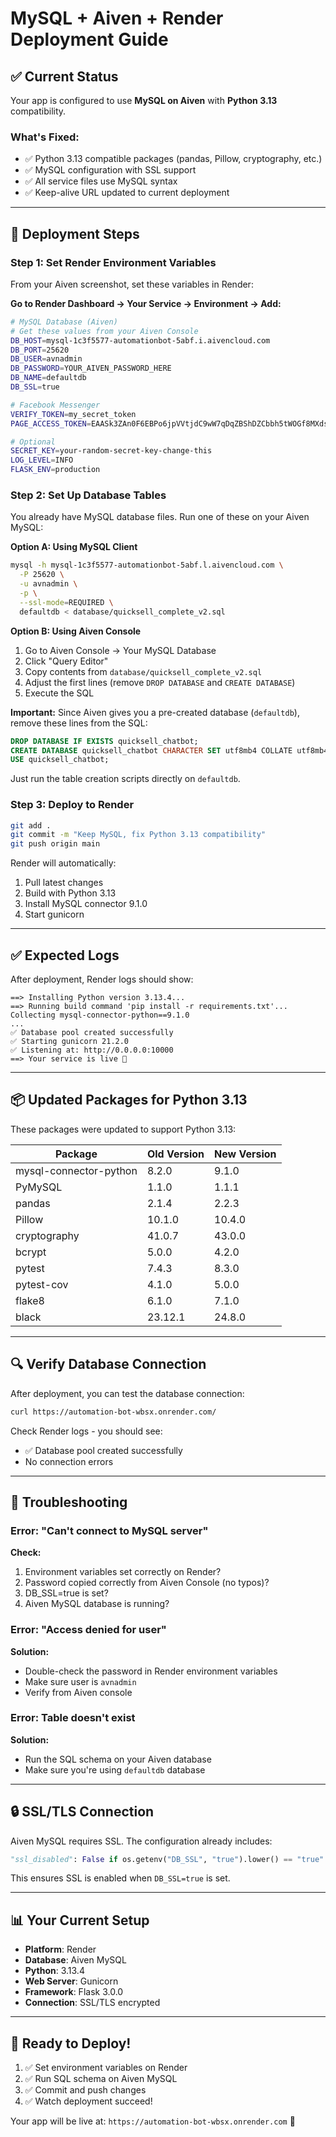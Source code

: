 # MySQL + Aiven + Render Deployment Guide

## ✅ Current Status

Your app is configured to use **MySQL on Aiven** with **Python 3.13** compatibility.

### What's Fixed:
- ✅ Python 3.13 compatible packages (pandas, Pillow, cryptography, etc.)
- ✅ MySQL configuration with SSL support
- ✅ All service files use MySQL syntax
- ✅ Keep-alive URL updated to current deployment

---

## 🚀 Deployment Steps

### Step 1: Set Render Environment Variables

From your Aiven screenshot, set these variables in Render:

**Go to Render Dashboard → Your Service → Environment → Add:**

```bash
# MySQL Database (Aiven)
# Get these values from your Aiven Console
DB_HOST=mysql-1c3f5577-automationbot-5abf.i.aivencloud.com
DB_PORT=25620
DB_USER=avnadmin
DB_PASSWORD=YOUR_AIVEN_PASSWORD_HERE
DB_NAME=defaultdb
DB_SSL=true

# Facebook Messenger
VERIFY_TOKEN=my_secret_token
PAGE_ACCESS_TOKEN=EAASk3ZAn0F6EBPo6jpVVtjdC9wW7qDqZBShDZCbbh5tWOGf8MXdssgu9dftyOVGOZBlGuM9A0kmRN8lt1ByilPWcE90MZBJ5S0LKbZARTLcJdafztIOGtAjGmFWyxAqyTPIhU4aLNrl3aEUm5YTlORMOZApMb3noz6ZBAH5NZA49jfwy2pZBmDGIYV4h4aCTNsMMde4kN1MgZDZD

# Optional
SECRET_KEY=your-random-secret-key-change-this
LOG_LEVEL=INFO
FLASK_ENV=production
```

### Step 2: Set Up Database Tables

You already have MySQL database files. Run one of these on your Aiven MySQL:

**Option A: Using MySQL Client**
```bash
mysql -h mysql-1c3f5577-automationbot-5abf.l.aivencloud.com \
  -P 25620 \
  -u avnadmin \
  -p \
  --ssl-mode=REQUIRED \
  defaultdb < database/quicksell_complete_v2.sql
```

**Option B: Using Aiven Console**
1. Go to Aiven Console → Your MySQL Database
2. Click "Query Editor"
3. Copy contents from `database/quicksell_complete_v2.sql`
4. Adjust the first lines (remove `DROP DATABASE` and `CREATE DATABASE`)
5. Execute the SQL

**Important:** Since Aiven gives you a pre-created database (`defaultdb`), remove these lines from the SQL:
```sql
DROP DATABASE IF EXISTS quicksell_chatbot;
CREATE DATABASE quicksell_chatbot CHARACTER SET utf8mb4 COLLATE utf8mb4_unicode_ci;
USE quicksell_chatbot;
```

Just run the table creation scripts directly on `defaultdb`.

### Step 3: Deploy to Render

```bash
git add .
git commit -m "Keep MySQL, fix Python 3.13 compatibility"
git push origin main
```

Render will automatically:
1. Pull latest changes
2. Build with Python 3.13
3. Install MySQL connector 9.1.0
4. Start gunicorn

---

## ✅ Expected Logs

After deployment, Render logs should show:

```
==> Installing Python version 3.13.4...
==> Running build command 'pip install -r requirements.txt'...
Collecting mysql-connector-python==9.1.0
...
✅ Database pool created successfully
✅ Starting gunicorn 21.2.0
✅ Listening at: http://0.0.0.0:10000
==> Your service is live 🎉
```

---

## 📦 Updated Packages for Python 3.13

These packages were updated to support Python 3.13:

| Package | Old Version | New Version |
|---------|------------|-------------|
| mysql-connector-python | 8.2.0 | 9.1.0 |
| PyMySQL | 1.1.0 | 1.1.1 |
| pandas | 2.1.4 | 2.2.3 |
| Pillow | 10.1.0 | 10.4.0 |
| cryptography | 41.0.7 | 43.0.0 |
| bcrypt | 5.0.0 | 4.2.0 |
| pytest | 7.4.3 | 8.3.0 |
| pytest-cov | 4.1.0 | 5.0.0 |
| flake8 | 6.1.0 | 7.1.0 |
| black | 23.12.1 | 24.8.0 |

---

## 🔍 Verify Database Connection

After deployment, you can test the database connection:

```bash
curl https://automation-bot-wbsx.onrender.com/
```

Check Render logs - you should see:
- ✅ Database pool created successfully
- No connection errors

---

## 🐛 Troubleshooting

### Error: "Can't connect to MySQL server"

**Check:**
1. Environment variables set correctly on Render?
2. Password copied correctly from Aiven Console (no typos)?
3. DB_SSL=true is set?
4. Aiven MySQL database is running?

### Error: "Access denied for user"

**Solution:**
- Double-check the password in Render environment variables
- Make sure user is `avnadmin`
- Verify from Aiven console

### Error: Table doesn't exist

**Solution:**
- Run the SQL schema on your Aiven database
- Make sure you're using `defaultdb` database

---

## 🔒 SSL/TLS Connection

Aiven MySQL requires SSL. The configuration already includes:

```python
"ssl_disabled": False if os.getenv("DB_SSL", "true").lower() == "true" else True
```

This ensures SSL is enabled when `DB_SSL=true` is set.

---

## 📊 Your Current Setup

- **Platform**: Render
- **Database**: Aiven MySQL 
- **Python**: 3.13.4
- **Web Server**: Gunicorn
- **Framework**: Flask 3.0.0
- **Connection**: SSL/TLS encrypted

---

## 🎉 Ready to Deploy!

1. ✅ Set environment variables on Render
2. ✅ Run SQL schema on Aiven MySQL
3. ✅ Commit and push changes
4. ✅ Watch deployment succeed!

Your app will be live at: `https://automation-bot-wbsx.onrender.com` 🚀
